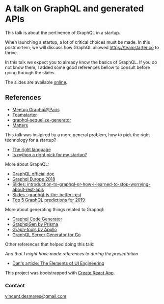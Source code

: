 # A talk on GraphQL and generated APIs

This talk is about the pertinence of GraphQL in a startup.

When launching a startup, a lot of critical choices must be made. In this postmortem, we will discuss how GraphQL allowed https://teamstarter.co to thrive.

In this talk we expect you to already know the basics of GraphQL. If you do not know them, I added some good references bellow to consult before going through the slides.

The slides are available [online](https://vincentdesmares.github.io/talk-startups-and-graphql-benefits-and-drawbacks/).

## References

- [Meetup Graphql@Paris](https://www.meetup.com/parisgraphql/)
- [Teamstarter](https://teamstarter.co)
- [graphql-sequelize-generator](https://github.com/matterstech/graphql-sequelize-generator)
- [Matters](https://matters.tech)

This talk was insipired by a more general problem, how to pick the right technology for a startup?

- [The right language](https://medium.com/future-of-work/which-programming-language-is-right-for-my-startup-a-guide-for-non-technical-founders-a7d96b00dd8b)
- [Is python a right pick for my startup?](https://www.merixstudio.com/blog/is-python-best-programming-language-your-startup/)

More about GraphQL:

- [GraphQL official doc](https://graphql.org/learn/)
- [Graphql Europe 2018](https://medium.com/graphqlconf/watch-all-talks-from-graphql-europe-2018-4a47ee28570a)
- [Slides: introduction-to-graphql-or-how-i-learned-to-stop-worrying-about-rest-apis](https://www.slideshare.net/AhmadHafizIsmail/introduction-to-graphql-or-how-i-learned-to-stop-worrying-about-rest-apis)
- [Slides : graphql-is-the-better-rest](https://www.slideshare.net/DataWorksMD/graphql-is-the-better-rest?qid=c1e36de6-f4f2-4a9f-87c5-fe6ec9404ccc&v=&b=&from_search=1)
- [Top 5 GraphQL predictions for 2019](https://medium.com/graphqlconf/top-5-graphql-predictions-for-2019-6f281f16fac1?source=collection_home---6------0---------------------)

More about generating things related to Graphql:

- [Graphql Code Generator](https://github.com/dotansimha/graphql-code-generator)
- [GraphqlGen by Prisma](https://www.prisma.io/blog/graphqlgen-fj3s0ssc1jsx/)
- [Graph-tools by Apollo](https://github.com/apollographql/graphql-tools)
- [GraphQL Server Generator for Go](https://en.99designs.fr/blog/engineering/gqlgen-a-graphql-server-generator-for-go)

Other references that helped doing this talk:

_And that I might have made references to during the presentation_

- [Dan's article: The Elements of UI Engineering](https://overreacted.io/the-elements-of-ui-engineering)

This project was bootstrapped with [Create React App](https://github.com/facebookincubator/create-react-app).

### Contact

vincent.desmares@gmail.com
